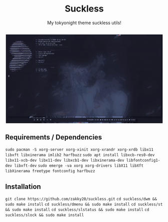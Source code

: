 <h1 align="center">Suckless</h1>
<p align="center">My tokyonight theme suckless utils!</p>

##
<p align="center">
<img src="./preview.gif" alt="Video Preview" width="500px">
</p>

## Requirements / Dependencies
`sudo pacman -S xorg-server xorg-xinit xorg-xrandr xorg-xrdb libx11 libxft libxinerama imlib2 harfbuzz`
`sudo apt install libxcb-res0-dev libx11-xcb-dev libx11-dev libxcb1-dev libxinerama-dev libfontconfig1-dev libxft-dev`
`sudo emerge -va xorg xorg-drivers libX11 libXft libXinerama freetype fontconfig harfbuzz`

## Installation
`git clone https://github.com/zakky20/suckless.git`
`cd suckless/dwm && sudo make install`
`cd suckless/dmenu && sudo make install`
`cd suckless/st && sudo make install`
`cd suckless/slstatus && sudo make install`
`cd suckless/slock && sudo make install`
